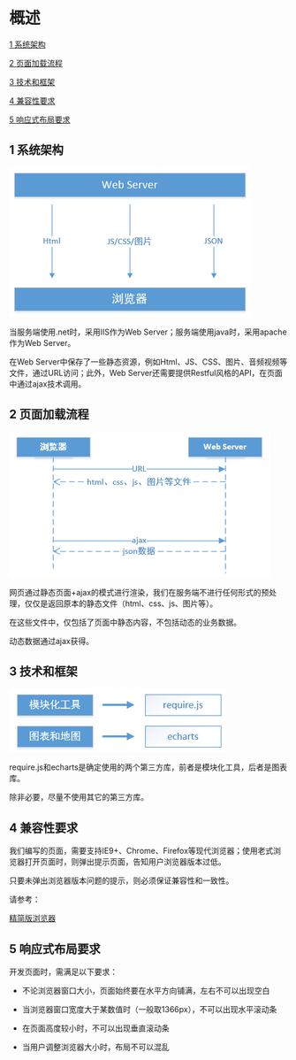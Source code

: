 # 概述
[1  系统架构](#user-content-1--系统架构)

[2  页面加载流程](#user-content-2--页面加载流程)

[3  技术和框架](#user-content-3--技术和框架)

[4  兼容性要求](#user-content-4--兼容性要求)

[5  响应式布局要求](#user-content-5--响应式布局要求)

##  1  系统架构

![](images/系统架构.png)



当服务端使用.net时，采用IIS作为Web Server；服务端使用java时，采用apache作为Web Server。

在Web Server中保存了一些静态资源，例如Html、JS、CSS、图片、音频视频等文件，通过URL访问；此外，Web Server还需要提供Restful风格的API，在页面中通过ajax技术调用。



##  2  页面加载流程

![](images/页面加载流程.png)

网页通过静态页面+ajax的模式进行渲染，我们在服务端不进行任何形式的预处理，仅仅是返回原本的静态文件（html、css、js、图片等）。

在这些文件中，仅包括了页面中静态内容，不包括动态的业务数据。

动态数据通过ajax获得。



##  3  技术和框架

![](images/技术和框架.png)

require.js和echarts是确定使用的两个第三方库，前者是模块化工具，后者是图表库。

除非必要，尽量不使用其它的第三方库。



##  4  兼容性要求

我们编写的页面，需要支持IE9+、Chrome、Firefox等现代浏览器；使用老式浏览器打开页面时，则弹出提示页面，告知用户浏览器版本过低。

只要未弹出浏览器版本问题的提示，则必须保证兼容性和一致性。

请参考：

[精简版浏览器](https://github.com/taijizhizao/lite)



##  5  响应式布局要求

开发页面时，需满足以下要求：

- 不论浏览器窗口大小，页面始终要在水平方向铺满，左右不可以出现空白


- 当浏览器窗口宽度大于某数值时（一般取1366px），不可以出现水平滚动条
- 在页面高度较小时，不可以出现垂直滚动条
- 当用户调整浏览器大小时，布局不可以混乱